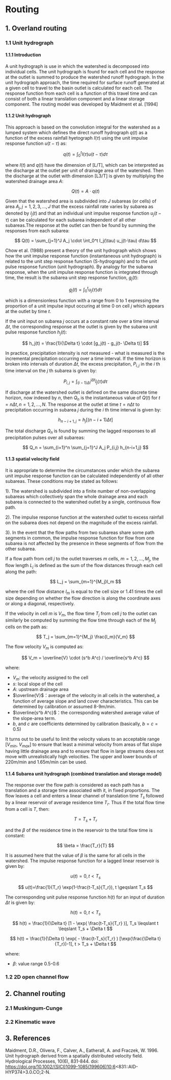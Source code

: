# Routing

## 1. Overland routing

### 1.1 Unit hydrograph
#### 1.1.1 Introduction
A unit hydrograph is use in which the watershed is decomposed into individual cells. The unit hydrograph is found for each cell and the response at the outlet is summed to produce the watershed runoff hydrograph. 
In the unit hydrograph approach, the time required for surface runoff generated at a given cell to travel to the basin outlet is calculated for each cell. The response function from each cell is a function of this travel time and can consist of both a linear translation component and a
linear storage component. The routing model was developed by
Maidment et al. [1994]

#### 1.1.2 Unit hydrograph
This approach is based on the convolution integral for the watershed as a lumped system which defines the direct runoff hydrograph $q(t)$ as a function of the excess rainfall hyetograph $I(\tau)$ using the unit impulse response function $u(t-\tau)$ as:

$$
    q(t) = \int_0^t I(\tau)u(t-\tau) d \tau
$$

where $I(t)$ and $q(t)$ have the dimension of [L/T], which can be interpreted as the discharge at the outlet per unit of drainage area of the watershed. Then the discharge at the outlet with dimension [L3/T] is given by multiplying the watershed drainage area $A$:

$$
    Q(t) = A \cdot q(t)
$$

Given that the watershed area is subdivided into $J$ subareas (or cells) of area $A_j, j = 1,2,3, ...,J$  that the excess rainfall rate varies by subarea as denoted by $I_j(t)$ and that an individual unit impulse response function $u_j(t-\tau)$ can be calculated for each subarea independent of all other subareas.The response at the outlet can then be found by summing the responses from each subarea:

$$
    Q(t) = \sum_{j=1}^J A_j \cdot \int_0^t I_j(\tau) u_j(t-\tau) d\tau
$$

Chow et al. (1988) present a theory of the unit hydrograph which shows how the unit impulse response
function (instantaneous unit hydrograph) is related to the unit step response function (S-hydrograph) and
to the unit pulse response function (unit hydrograph). By analogy for the subarea response, when the unit
impulse response function is integrated through time, the result is the subarea unit step response function, $g_j(t)$:

$$
    g_j(t) = \int_0^t u_j(\tau)d\tau
$$

which is a dimensionless function with a range from 0 to 1 expressing the proportion of a unit impulse input
occuring at time 0 on cell $j$ which appears at the outlet by time $t$.

If the unit input on subarea $j$ occurs at
a constant rate over a time interval $\Delta t$, the corresponding response at the outlet is given by the subarea unit pulse response function $h_j(t)$:

$$
    h_j(t) = \frac{1}{\Delta t} \cdot
    [g_j(t) - g_j(t- \Delta t)]
$$

In practice, precipitation intensity is not measured - what is measured is the incremental precipitation occurring over a time interval. If the time horizon is broken into intervals of duration $\Delta t$, the excess precipitation,
$P_{i,j}$ in the $i$ th time interval on the $j$ th subarea is given by:

$$
    P_{i,j} = \int_{(i-1)\Delta t}^{i \Delta t} 
    I_j(\tau) d \tau
$$

If discharge at the watershed outlet is defined on the same discrete time horizon, now indexed by $n$, then $Q_n$ is the instantaneous value of $Q(t)$ for $t=n \Delta t, n = 1,2,...,N$. The response at the outlet at time $t = n \Delta t$ to precipitation occurring in subarea $j$ during the $i$ th time interval is given by:

$$
    h_{n-i+1,j} = h_j[(n-i+1) \Delta t]
$$

The total discharge $Q_n$ is found by summing the lagged responses to all precipitation pulses over all subareas:

$$
    Q_n = \sum_{i=1}^n \sum_{j=1}^J A_j P_{i,j} h_{n-i+1,j}
$$

#### 1.1.3 spatial velocity field
It is appropriate to determine the circumstances under which the subarea unit impulse response function
can be calculated independently of all other subareas. These conditions may be stated as follows:

1). The watershed is subdivided into a finite number of non-overlapping subareas which collectively span
the whole drainage area and each subarea is connected to the watershed outlet by a single, continuous
flow path.

2). The impulse response function at the watershed outlet to excess rainfall on the subarea does not depend
on the magnitude of the excess rainfall.

3). In the event that the flow paths from two subareas share some path segments in common, the impulse
response function for flow from one subarea is not affected by the presence in these segments of flow
from the other subarea.


If a flow path from cell $j$ to the outlet traverses $m$ cells, $m = 1,2,..., M_j$, the flow length $L_j$ is defined as
the sum of the flow distances through each cell along the path:

$$
    L_j = \sum_{m=1}^{M_j}l_m
$$

where the cell flow distance $l_m$ is equal to the cell size or 1.41 times the cell size depending on whether the
flow direction is along the coordinate axes or along a diagonal, respectively.

If the velocity in cell $m$ is $V_m$, the flow time $T_j$ from cell $j$ to the outlet can
similarly be computed by summing the flow time through each of the $M_j$ cells on the path as:

$$
    T_j = \sum_{m=1}^{M_j} \frac{l_m}{V_m}
$$

The flow velocity $V_m$ is computed as:

$$
    V_m = \overline{V} \cdot (s^b  A^c) / \overline{s^b  A^c}
$$

where:
- $V_m$: the velocity assigned to the cell
- $s$: local slope of the cell
- $A$: upstream drainage area
- $\overline{V}$：average of the velocity in all cells in the watershed, a function of average slope and land cover characteristics. This can be determined by calibration or assumed 8-9m/min.
- $\overline{s^b  A^c}$：the corresponding watershed
average value of the slope-area term.
- $b$, and $c$ are coefficients determined by calibration (basically, $b=c=0.5$)

It turns out to be useful to limit the velocity values to an
acceptable range [$V_{min}$, $V_{max}$] to ensure that least a minimal velocity from areas of flat slope having little drainage area and to ensure that flow in large streams does not move with unrealistically high velocities. The upper and lower bounds of 220m/min and 1.65m/min can be used. 

#### 1.1.4 Subarea unit hydrograph (combined translation and storage model)

The response over the flow path is considered as each path has a translation and a storage time associated with it, in fixed proportions. The flow leaves a cell and enters a linear channel of translation time $T_s$ followed by a linear reservoir of average residence time $T_r$. Thus if the total flow time from a cell is $T$, then:

$$
    T=T_s + T_r
$$

and the $\beta$ of the residence time in the reservoir to the total flow time is constant:

$$
    \beta = \frac{T_r}{T}
$$

It is assumed here that the value of $\beta$ is the same for all cells in the watershed. The impulse response function for a lagged linear reservoir
is given by:


$$
    u(t)=0,t<T_s
$$


$$
    u(t)=\frac{1}{T_r} \exp(1-\frac{t-T_s}{T_r}), t \geqslant T_s
$$

The corresponding unit pulse response function $h(t)$ for an input of duration $\Delta t$ is given by:


$$
    h(t)=0, t<T_s
$$


$$
    h(t) = \frac{1}{\Delta t} [1 - \exp(
        \frac{t-T_s}{T_r}
    )], T_s \leqslant t \leqslant T_s + \Delta t
$$


$$
    h(t) = \frac{1}{\Delta t}
    \exp(
        - \frac{t-T_s}{T_r}
    ) [\exp(\frac{\Delta t}{T_r})-1], t > T_s + \Delta t
$$


where:
- $\beta$: value range 0.5-0.6


### 1.2 2D open channel flow



## 2. Channel routing

### 2.1 Muskingum-Cunge



### 2.2 Kinematic wave




## 3. References

Maidment, D.R., Olivera, F., Calver, A., Eatherall, A. and Fraczek, W.  1996.  Unit hydrograph derived from a spatially distributed velocity field. Hydrological Processes, 10(6), 831-844. doi: https://doi.org/10.1002/(SICI)1099-1085(199606)10:6<831::AID-HYP374>3.0.CO;2-N.



